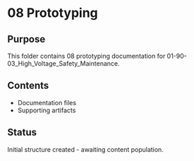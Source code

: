 # 08 Prototyping

## Purpose
This folder contains 08 prototyping documentation for 01-90-03_High_Voltage_Safety_Maintenance.

## Contents
- Documentation files
- Supporting artifacts

## Status
Initial structure created - awaiting content population.
